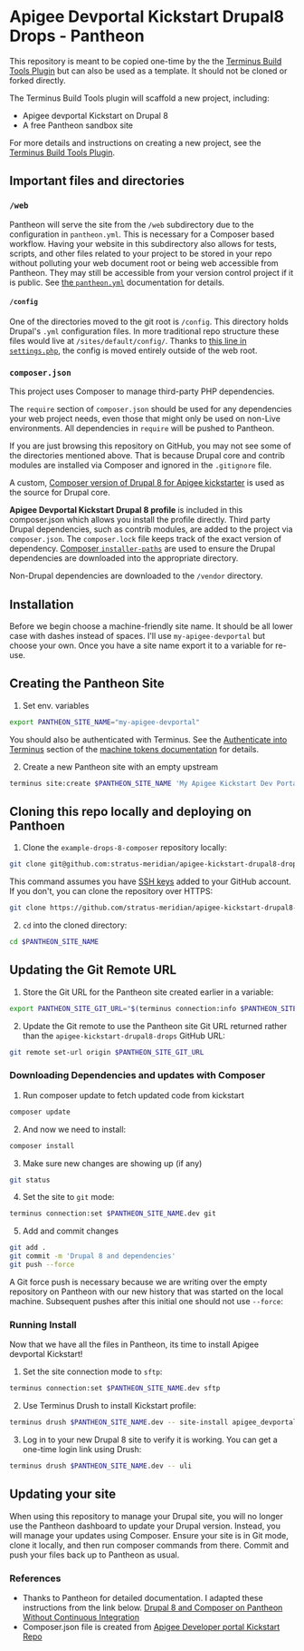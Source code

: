 
# Apigee Devportal Kickstart Drupal8 Drops - Pantheon

This repository is meant to be copied one-time by the the [Terminus Build Tools Plugin](https://github.com/pantheon-systems/terminus-build-tools-plugin) but can also be used as a template. It should not be cloned or forked directly.

The Terminus Build Tools plugin will scaffold a new project, including:

* Apigee devportal Kickstart on Drupal 8
* A free Pantheon sandbox site

For more details and instructions on creating a new project, see the [Terminus Build Tools Plugin](https://github.com/pantheon-systems/terminus-build-tools-plugin/).

## Important files and directories

### `/web`

Pantheon will serve the site from the `/web` subdirectory due to the configuration in `pantheon.yml`. This is necessary for a Composer based workflow. Having your website in this subdirectory also allows for tests, scripts, and other files related to your project to be stored in your repo without polluting your web document root or being web accessible from Pantheon. They may still be accessible from your version control project if it is public. See [the `pantheon.yml`](https://pantheon.io/docs/pantheon-yml/#nested-docroot) documentation for details.

#### `/config`

One of the directories moved to the git root is `/config`. This directory holds Drupal's `.yml` configuration files. In more traditional repo structure these files would live at `/sites/default/config/`. Thanks to [this line in `settings.php`](https://github.com/pantheon-systems/example-drops-8-composer/blob/54c84275cafa66c86992e5232b5e1019954e98f3/web/sites/default/settings.php#L19), the config is moved entirely outside of the web root.

### `composer.json`
This project uses Composer to manage third-party PHP dependencies.

The `require` section of `composer.json` should be used for any dependencies your web project needs, even those that might only be used on non-Live environments. All dependencies in `require` will be pushed to Pantheon.

If you are just browsing this repository on GitHub, you may not see some of the directories mentioned above. That is because Drupal core and contrib modules are installed via Composer and ignored in the `.gitignore` file.

A custom, [Composer version of Drupal 8 for Apigee kickstarter](https://github.com/apigee/devportal-kickstart-project-composer) is used as the source for Drupal core.

**Apigee Devportal Kickstart Drupal 8 profile** is included in this composer.json which allows you install the profile directly. Third party Drupal dependencies, such as contrib modules, are added to the project via `composer.json`. The `composer.lock` file keeps track of the exact version of dependency. [Composer `installer-paths`](https://getcomposer.org/doc/faqs/how-do-i-install-a-package-to-a-custom-path-for-my-framework.md#how-do-i-install-a-package-to-a-custom-path-for-my-framework-) are used to ensure the Drupal dependencies are downloaded into the appropriate directory.

Non-Drupal dependencies are downloaded to the `/vendor` directory.

## Installation
Before we begin choose a machine-friendly site name. It should be all lower case with dashes instead of spaces. I'll use `my-apigee-devportal` but choose your own. Once you have a site name export it to a variable for re-use.

## Creating the Pantheon Site
 1. Set env. variables

  ```bash
export PANTHEON_SITE_NAME="my-apigee-devportal"
```
You should also be authenticated with Terminus. See the  [Authenticate into Terminus](https://pantheon.io/docs/machine-tokens/#authenticate-into-terminus)  section of the  [machine tokens documentation](https://pantheon.io/docs/machine-tokens)  for details.

 2. Create a new Pantheon site with an empty upstream

  ```bash
terminus site:create $PANTHEON_SITE_NAME 'My Apigee Kickstart Dev Portal' empty
```

## Cloning this repo locally and deploying on Panthoen

 1. Clone the `example-drops-8-composer` repository locally:
 ```bash
git clone git@github.com:stratus-meridian/apigee-kickstart-drupal8-drops.git $PANTHEON_SITE_NAME
```
This command assumes you have [SSH keys](https://pantheon.io/docs/ssh-keys/) added to your GitHub account. If you don't, you can clone the repository over HTTPS:
```bash
git clone https://github.com/stratus-meridian/apigee-kickstart-drupal8-drops.git $PANTHEON_SITE_NAME
```
 2. `cd` into the cloned directory:
 ```bash
cd $PANTHEON_SITE_NAME
```
## Updating the Git Remote URL

 1. Store the Git URL for the Pantheon site created earlier in a variable:
```bash
export PANTHEON_SITE_GIT_URL="$(terminus connection:info $PANTHEON_SITE_NAME.dev --field=git_url)"
```
 2. Update the Git remote to use the Pantheon site Git URL returned rather than the `apigee-kickstart-drupal8-drops` GitHub URL:
 ```bash
git remote set-url origin $PANTHEON_SITE_GIT_URL
 ```

### Downloading Dependencies and updates with Composer

 1. Run composer update to fetch updated code from kickstart
```bash
composer update
```
 2. And now we need to install:
 ```bash
composer install
```
 3.  Make sure new changes are showing up (if any)
```bash
git status
```
 4. Set the site to `git` mode:
 ```bash
terminus connection:set $PANTHEON_SITE_NAME.dev git
```
 5. Add and commit changes
 ```bash
git add .
git commit -m 'Drupal 8 and dependencies'
git push --force
```
A Git force push is necessary because we are writing over the empty repository on Pantheon with our new history that was started on the local machine. Subsequent pushes after this initial one should not use `--force`:

### Running Install
Now that we have all the files in Pantheon, its time to install Apigee devportal Kickstart!

 1. Set the site connection mode to `sftp`:
```bash
terminus connection:set $PANTHEON_SITE_NAME.dev sftp
```
 2. Use Terminus Drush to install Kickstart profile:
 ```bash
terminus drush $PANTHEON_SITE_NAME.dev -- site-install apigee_devportal_kickstart -y
```
 3. Log in to your new Drupal 8 site to verify it is working. You can get a one-time login link using Drush:
 ```bash
terminus drush $PANTHEON_SITE_NAME.dev -- uli
```

## Updating your site

When using this repository to manage your Drupal site, you will no longer use the Pantheon dashboard to update your Drupal version. Instead, you will manage your updates using Composer. Ensure your site is in Git mode, clone it locally, and then run composer commands from there.  Commit and push your files back up to Pantheon as usual.


### References

 - Thanks to Pantheon for detailed documentation. I adapted these
   instructions from the link below.  [Drupal 8 and Composer on Pantheon
   Without Continuous
   Integration](https://pantheon.io/docs/guides/drupal-8-composer-no-ci)
 - Composer.json file is created from [Apigee Developer portal Kickstart
   Repo](https://github.com/apigee/devportal-kickstart-project-composer)
